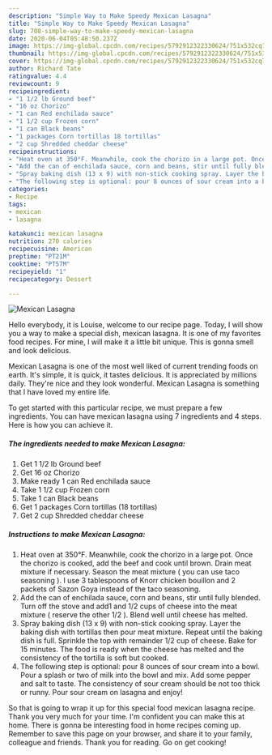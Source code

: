 ```yaml
---
description: "Simple Way to Make Speedy Mexican Lasagna"
title: "Simple Way to Make Speedy Mexican Lasagna"
slug: 708-simple-way-to-make-speedy-mexican-lasagna
date: 2020-06-04T05:48:50.237Z
image: https://img-global.cpcdn.com/recipes/5792912322330624/751x532cq70/mexican-lasagna-recipe-main-photo.jpg
thumbnail: https://img-global.cpcdn.com/recipes/5792912322330624/751x532cq70/mexican-lasagna-recipe-main-photo.jpg
cover: https://img-global.cpcdn.com/recipes/5792912322330624/751x532cq70/mexican-lasagna-recipe-main-photo.jpg
author: Richard Tate
ratingvalue: 4.4
reviewcount: 9
recipeingredient:
- "1 1/2 lb Ground beef"
- "16 oz Chorizo"
- "1 can Red enchilada sauce"
- "1 1/2 cup Frozen corn"
- "1 can Black beans"
- "1 packages Corn tortillas 18 tortillas"
- "2 cup Shredded cheddar cheese"
recipeinstructions:
- "Heat oven at 350°F. Meanwhile, cook the chorizo in a large pot. Once the chorizo is cooked, add the beef and cook until brown. Drain meat mixture if necessary. Season the meat mixture ( you can use taco seasoning ). I use 3 tablespoons of Knorr chicken bouillon and 2 packets of Sazon Goya instead of the taco seasoning."
- "Add the can of enchilada sauce, corn and beans, stir until fully blended. Turn off the stove and add1 and 1/2 cups of cheese into the meat mixture ( reserve the other 1/2 ). Blend well until cheese has melted."
- "Spray baking dish (13 x 9) with non-stick cooking spray. Layer the baking dish with tortillas then pour meat mixture. Repeat until the baking dish is full. Sprinkle the top with remainder 1/2 cup of cheese. Bake for 15 minutes. The food is ready when the cheese has melted and the consistency of the tortilla is soft but cooked."
- "The following step is optional: pour 8 ounces of sour cream into a bowl. Pour a splash or two of milk into the bowl and mix. Add some pepper and salt to taste. The consistency of sour cream should be not too thick or runny. Pour sour cream on lasagna and enjoy!"
categories:
- Recipe
tags:
- mexican
- lasagna

katakunci: mexican lasagna 
nutrition: 270 calories
recipecuisine: American
preptime: "PT21M"
cooktime: "PT57M"
recipeyield: "1"
recipecategory: Dessert

---
```



![Mexican Lasagna](https://img-global.cpcdn.com/recipes/5792912322330624/751x532cq70/mexican-lasagna-recipe-main-photo.jpg)

Hello everybody, it is Louise, welcome to our recipe page. Today, I will show you a way to make a special dish, mexican lasagna. It is one of my favorites food recipes. For mine, I will make it a little bit unique. This is gonna smell and look delicious.



Mexican Lasagna is one of the most well liked of current trending foods on earth. It's simple, it is quick, it tastes delicious. It is appreciated by millions daily. They're nice and they look wonderful. Mexican Lasagna is something that I have loved my entire life.


To get started with this particular recipe, we must prepare a few ingredients. You can have mexican lasagna using 7 ingredients and 4 steps. Here is how you can achieve it.

<!--inarticleads1-->

##### The ingredients needed to make Mexican Lasagna:

1. Get 1 1/2 lb Ground beef
1. Get 16 oz Chorizo
1. Make ready 1 can Red enchilada sauce
1. Take 1 1/2 cup Frozen corn
1. Take 1 can Black beans
1. Get 1 packages Corn tortillas (18 tortillas)
1. Get 2 cup Shredded cheddar cheese




<!--inarticleads2-->

##### Instructions to make Mexican Lasagna:

1. Heat oven at 350°F. Meanwhile, cook the chorizo in a large pot. Once the chorizo is cooked, add the beef and cook until brown. Drain meat mixture if necessary. Season the meat mixture ( you can use taco seasoning ). I use 3 tablespoons of Knorr chicken bouillon and 2 packets of Sazon Goya instead of the taco seasoning.
1. Add the can of enchilada sauce, corn and beans, stir until fully blended. Turn off the stove and add1 and 1/2 cups of cheese into the meat mixture ( reserve the other 1/2 ). Blend well until cheese has melted.
1. Spray baking dish (13 x 9) with non-stick cooking spray. Layer the baking dish with tortillas then pour meat mixture. Repeat until the baking dish is full. Sprinkle the top with remainder 1/2 cup of cheese. Bake for 15 minutes. The food is ready when the cheese has melted and the consistency of the tortilla is soft but cooked.
1. The following step is optional: pour 8 ounces of sour cream into a bowl. Pour a splash or two of milk into the bowl and mix. Add some pepper and salt to taste. The consistency of sour cream should be not too thick or runny. Pour sour cream on lasagna and enjoy!




So that is going to wrap it up for this special food mexican lasagna recipe. Thank you very much for your time. I'm confident you can make this at home. There is gonna be interesting food in home recipes coming up. Remember to save this page on your browser, and share it to your family, colleague and friends. Thank you for reading. Go on get cooking!
